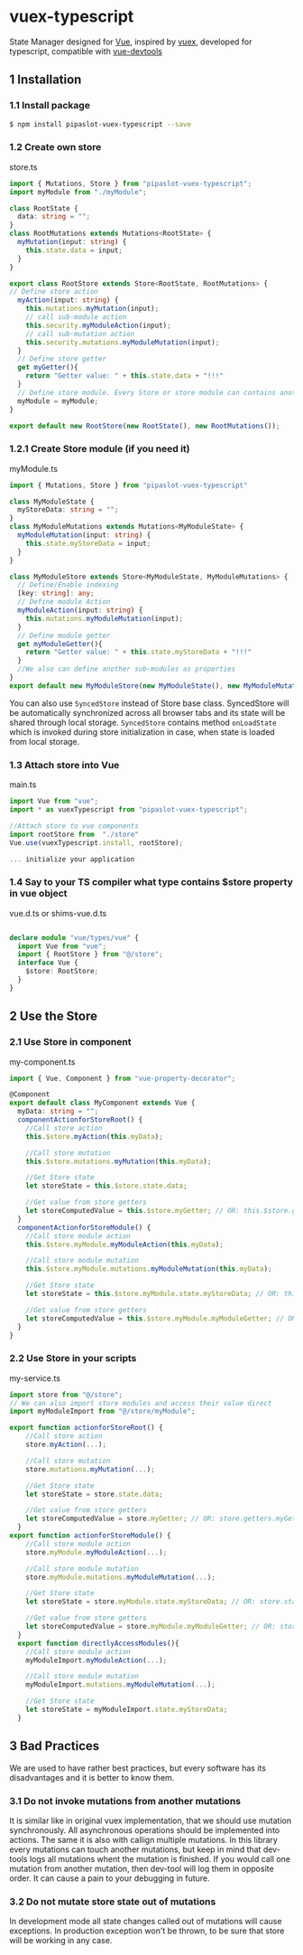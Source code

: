 # vuex-typescript

State Manager designed for [Vue](https://github.com/vuejs/vue), inspired by [vuex](https://github.com/vuejs/vuex), developed for typescript, compatible with [vue-devtools](https://github.com/vuejs/vue-devtools)

## 1 Installation

### 1.1 Install package

```bash
$ npm install pipaslot-vuex-typescript --save
```

### 1.2 Create own store

store.ts

```ts
import { Mutations, Store } from "pipaslot-vuex-typescript";
import myModule from "./myModule";

class RootState {
  data: string = "";
}
class RootMutations extends Mutations<RootState> {
  myMutation(input: string) {
    this.state.data = input;
  }
}

export class RootStore extends Store<RootState, RootMutations> {
// Define store action
  myAction(input: string) {
    this.mutations.myMutation(input);
    // call sub-module action
    this.security.myModuleAction(input);
    // call sub-mutation action
    this.security.mutations.myModuleMutation(input);
  }
  // Define store getter
  get myGetter(){
    return "Getter value: " + this.state.data + "!!!"
  }
  // Define store module. Every Store or store module can contains another Modules.
  myModule = myModule;
}

export default new RootStore(new RootState(), new RootMutations());
```

### 1.2.1 Create Store module (if you need it)

myModule.ts

```ts
import { Mutations, Store } from "pipaslot-vuex-typescript"

class MyModuleState {
  myStoreData: string = "";
}
class MyModuleMutations extends Mutations<MyModuleState> {
  myModuleMutation(input: string) {
    this.state.myStoreData = input;
  }
}

class MyModuleStore extends Store<MyModuleState, MyModuleMutations> {
  // Define/Enable indexing
  [key: string]: any;
  // Define module Action
  myModuleAction(input: string) {
    this.mutations.myModuleMutation(input);
  }
  // Define module getter
  get myModuleGetter(){
    return "Getter value: " + this.state.myStoreData + "!!!"
  }
  //We also can define another sub-modules as properties
}
export default new MyModuleStore(new MyModuleState(), new MyModuleMutations());
```

You can also use `SyncedStore` instead of Store base class. SyncedStore will be automatically synchronized across all browser tabs and its state will be shared through local storage. `SyncedStore` contains method `onLoadState` which is invoked during store initialization in case, when state is loaded from local storage.

### 1.3 Attach store into Vue

main.ts

```ts
import Vue from "vue";
import * as vuexTypescript from "pipaslot-vuex-typescript";

//Attach store to vue components
import rootStore from  "./store"
Vue.use(vuexTypescript.install, rootStore);

... initialize your application
```

### 1.4 Say to your TS compiler what type contains $store property in vue object

vue.d.ts or shims-vue.d.ts

```ts

declare module "vue/types/vue" {
  import Vue from "vue";
  import { RootStore } from "@/store";
  interface Vue {
    $store: RootStore;
  }
}
```

## 2 Use the Store

### 2.1 Use Store in component

my-component.ts

```ts
import { Vue, Component } from "vue-property-decorator";

@Component
export default class MyComponent extends Vue {
  myData: string = "";
  componentActionforStoreRoot() {
    //Call store action
    this.$store.myAction(this.myData);

    //Call store mutation
    this.$store.mutations.myMutation(this.myData);

    //Get Store state
    let storeState = this.$store.state.data;

    //Get value from store getters
    let storeComputedValue = this.$store.myGetter; // OR: this.$store.getters.myGetter (if indexing is defined)
  }
  componentActionforStoreModule() {
    //Call store module action
    this.$store.myModule.myModuleAction(this.myData);

    //Call store module mutation
    this.$store.myModule.mutations.myModuleMutation(this.myData);

    //Get Store state
    let storeState = this.$store.myModule.state.myStoreData; // OR: this.$store.state.myModule.myStoreData (if indexing is defined)

    //Get value from store getters
    let storeComputedValue = this.$store.myModule.myModuleGetter; // OR: this.$store.getters.myModule.myModuleGetter (if indexing is defined)
  }
}
```

### 2.2 Use Store in your scripts

my-service.ts

```ts
import store from "@/store";
// We can also import store modules and access their value direct
import myModuleImport from "@/store/myModule";

export function actionforStoreRoot() {
    //Call store action
    store.myAction(...);

    //Call store mutation
    store.mutations.myMutation(...);  

    //Get Store state
    let storeState = store.state.data;

    //Get value from store getters
    let storeComputedValue = store.myGetter; // OR: store.getters.myGetter (if indexing is defined)
  }
export function actionforStoreModule() {
    //Call store module action
    store.myModule.myModuleAction(...);

    //Call store module mutation
    store.myModule.mutations.myModuleMutation(...);  

    //Get Store state
    let storeState = store.myModule.state.myStoreData; // OR: store.state.myModule.myStoreData (if indexing is defined)

    //Get value from store getters
    let storeComputedValue = store.myModule.myModuleGetter; // OR: store.getters.myModule.myModuleGetter (if indexing is defined)
  }
  export function directlyAccessModules(){
    //Call store module action
    myModuleImport.myModuleAction(...);

    //Call store module mutation
    myModuleImport.mutations.myModuleMutation(...);  

    //Get Store state
    let storeState = myModuleImport.state.myStoreData; 
  }
```

## 3 Bad Practices

We are used to have rather best practices, but every software has its disadvantages and it is better to know them.

### 3.1 Do not invoke mutations from another mutations
It is similar like in original vuex implementation, that we should use mutation synchronously. All asynchronous operations should be implemented into actions. The same it is also with callign multiple mutations. In this library every mutations can touch another mutations, but keep in mind that dev-tools logs all mutations whent the mutation is finished. If you would call one mutation from another mutation, then dev-tool will log them in opposite order. It can cause a pain to your debugging in future.

### 3.2 Do not mutate store state out of mutations
In development mode all state changes called out of mutations will cause exceptions. In production exception won't be thrown, to be sure that store will be working in any case.
